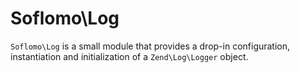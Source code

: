 Soflomo\Log
===
`Soflomo\Log` is a small module that provides a drop-in configuration, instantiation and initialization of a `Zend\Log\Logger` object.